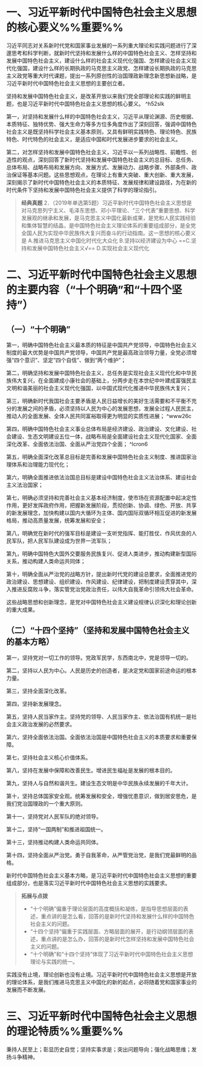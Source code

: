# 一、习近平新时代中国特色社会主义思想的核心要义%%重要%%
习近平同志对关系新时代党和国家事业发展的一系列重大理论和实践问题进行了深邃思考和科学判断，就新时代坚持和发展什么样的中国特色社会主义、怎样坚持和发展中国特色社会主义，建设什么样的社会主义现代化强国、怎样建设社会主义现代化强国，建设什么样的长期执政的马克思主义政党、怎样建设长期执政的马克思主义政党等重大时代课题，提出一系列原创性的治国理政新理念新思想新战略，是习近平新时代中国特色社会主义思想的主要创立者。

坚持和发展中国特色社会主义，是改革开放以来我们党全部理论和实践的鲜明主题，也是习近平新时代中国特色社会主义思想的核心要义。 ^h52slk

第一，对坚持和发展什么样的中国特色社会主义，习近平从理论渊源、历史根据、本质特征、独特优势、强大生命力等多方位多角度作出了深刻回答，强调中国特色社会主义是既坚持科学社会主义基本原则，又具有鲜明实践特色、理论特色、民族特色、时代特色的社会主义，是适应中国和时代发展进步要求的社会主义。

第二，对怎样坚持和发展中国特色社会主义，习近平以一系列战略性、前瞻性、创造性的观点，深刻回答了新时代坚持和发展中国特色社会主义的总目标、总任务、总体布局、战略布局和发展方向、发展方式、发展动力、战略步骤、外部条件、政治保证等基本问题。这些思想观点，在理论上有重大突破、重大创新、重大发展，深刻揭示了新时代中国特色社会主义的本质特征、发展规律和建设路径，为在新的时代条件下坚持和发展中国特色社会主义提供了科学的理论指引。

>**经典真题**
2．（2019年单选第5题）习近平新时代中国特色社会主义思想是对马克思列宁主义、毛泽东思想、邓小平理论、“三个代表”重要思想、科学发展观的继承和发展，是马克思主义中国化最新成果，是党和人民实践经验和集体智慧的结晶，是中国特色社会主义理论体系的重要组成部分，是全党全国人民为实现中华民族伟大复兴而奋斗的行动指南。这一思想的核心要义是
A.推进马克思主义中国化时代化大众化
B.坚持以经济建设为中心
==C.坚持和发展中国特色社会主义√==
D.实现社会主义现代化
# 二、习近平新时代中国特色社会主义思想的主要内容（“十个明确”和“十四个坚持”）
## （一）“十个明确”
第一，明确中国特色社会主义最本质的特征是中国共产党领导，中国特色社会主义制度的最大优势是中国共产党领导，中国共产党是最高政治领导力量，全党必须增强“四个意识”、坚定“四个自信”、做到“两个维护”；

第二，明确坚持和发展中国特色社会主义，总任务是实现社会主义现代化和中华民族伟大复兴，在全面建成小康社会的基础上，分两步走在本世纪中叶建成富强民主文明和谐美丽的社会主义现代化强国，以中国式现代化推进中华民族伟大复兴；

第三，明确新时代我国社会主要矛盾是人民日益增长的美好生活需要和不平衡不充分的发展之间的矛盾，必须坚持以人民为中心的发展思想，发展全过程人民民主，推动人的全面发展、全体人民共同富裕取得更为明显的实质性进展； ^www26c

第四，明确中国特色社会主义事业总体布局是经济建设、政治建设、文化建设、社会建设、生态文明建设五位一体，战略布局是全面建设社会主义现代化国家、全面深化改革、全面依法治国、全面从严治党四个全面； ^lcron6

第五，明确全面深化改革总目标是完善和发展中国特色社会主义制度、推进国家治理体系和治理能力现代化；

第六，明确全面推进依法治国总目标是建设中国特色社会主义法治体系、建设社会主义法治国家；

第七，明确必须坚持和完善社会主义基本经济制度，使市场在资源配置中起决定性作用，更好发挥政府作用，把握新发展阶段，贯彻创新、协调、绿色、开放、共享的新发展理念，加快构建以国内大循环为主体、国内国际双循环相互促进的新发展格局，推动高质量发展，统筹发展和安全；

第八，明确党在新时代的强军目标是建设一支听党指挥、能打胜仗、作风优良的人民军队，把人民军队建设成为世界一流军队；

第九，明确中国特色大国外交要服务民族复兴、促进人类进步，推动构建新型国际关系，推动构建人类命运共同体；

第十，明确全面从严治党的战略方针，提出新时代党的建设总要求，全面推进党的政治建设、思想建设、组织建设、作风建设、纪律建设，把制度建设贯穿其中，深入推进反腐败斗争，落实管党治党政治责任，以伟大自我革命引领伟大社会革命。

这些战略思想和创新理念，是党对中国特色社会主义建设规律认识深化和理论创新的重大成果。
## （二）“十四个坚持”（坚持和发展中国特色社会主义的基本方略）
第一，坚持党对一切工作的领导。党政军民学，东西南北中，党是领导一切的。

第二，坚持以人民为中心。人民是历史的创造者，是决定党和国家前途命运的根本力量。

第三，坚持全面深化改革。

第四，坚持新发展理念。

第五，坚持人民当家作主。坚持党的领导、人民当家作主、依法治国有机统一是社会主义政治发展的必然要求。

第六，坚持全面依法治国。全面依法治国是中国特色社会主义的本质要求和重要保障。

第七，坚持社会主义核心价值体系。

第八，坚持在发展中保障和改善民生。增进民生福祉是发展的根本目的。

第九，坚持人与自然和谐共生。建设生态文明是中华民族永续发展的千年大计。

第十，坚持总体国家安全观。统筹发展和安全，增强忧患意识，做到居安思危，是我们党治国理政的一个重大原则。

第十一，坚持党对人民军队的绝对领导。

第十二，坚持“一国两制”和推进祖国统一。

第十三，坚持推动构建人类命运共同体。

第十四，坚持全面从严治党。勇于自我革命，从严管党治党，是我们党最鲜明的品格。

新时代中国特色社会主义基本方略，是习近平新时代中国特色社会主义思想的重要组成部分，也是落实习近平新时代中国特色社会主义思想的实践要求。

>**拓展与点拨**
>- “十个明确”偏重于理论层面的高度概括和凝练，是指导思想层面的表述，重点讲的是怎么看，回答的是新时代坚持和发展什么样的中国特色社会主义的问题。
>- “十四个坚持”偏重于实践层面、方略层面的展开，是行动纲领层面的表述，重点讲的是怎么办，回答的是新时代怎样坚持和发展中国特色社会主义的问题。
>- “十个明确”和“十四个坚持”体现了习近平新时代中国特色社会主义思想理论与实践的统一。

实践没有止境，理论创新也没有止境。习近平新时代中国特色社会主义思想是开放的理论体系，是我们推进马克思主义中国化的新的起点，必将随着党和国家事业的发展而不断发展。
# 三、习近平新时代中国特色社会主义思想的理论特质%%重要%%
秉持人民至上；彰显历史自觉；坚持实事求是；突出问题导向；强化战略思维；发扬斗争精神。